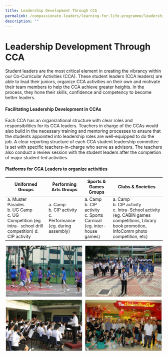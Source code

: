 ```yaml
---
title: Leadership Development Through CCA
permalink: /compassionate-leaders/learning-for-life-programme/leadership-development-through-cca/
description: ""
---
```

# **Leadership Development Through CCA**

Student leaders are the most critical element in creating the vibrancy within our Co-Curricular Activities (CCA). These student leaders (CCA leaders) are able to lead their juniors, organize CCA activities on their own and motivate their team members to help the CCA achieve greater heights. In the process, they hone their skills, confidence and competency to become better leaders.    

#### Facilitating Leadership Development in CCAs

Each CCA has an organizational structure with clear roles and responsibilities for its CCA leaders. Teachers in charge of the CCAs would also build in the necessary training and mentoring processes to ensure that the students appointed into leadership roles are well-equipped to do the job. A clear reporting structure of each CCA student leadership committee is set with specific teachers-in-charge who serve as advisors. The teachers also conduct a review session with the student leaders after the completion of major student-led activities.

#### Platforms for CCA Leaders to organize activities

| Uniformed Groups 	| Performing Arts Groups 	| Sports & Games Groups 	| Clubs & Societies 	|
|---	|---	|---	|---	|
| a. Muster Parades <br>b. UG Camp <br>c. UG Competition (eg intra- school drill competition) d. CIP activity  	| a. Camp <br>b. CIP activity <br>c. Performance (eg. during assembly)  	| a. Camp <br>b. CIP activity <br>c. Sports Carnival (eg. inter- house games)  	| a. Camp <br>b. CIP activity <br>c. Intra-School activity (eg. CABIN games competitions, Library book promotion, InfoComm photo competition, etc) 	|

![](/images/Capture.jpg)